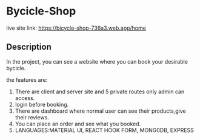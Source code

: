 # Bycicle-Shop

live site link: https://bicycle-shop-736a3.web.app/home

## Description

In the project, you can see a website where you can book your desirable bycicle.

the features are:

1. There are client and server site and 5 private routes only admin can access.
2. login before booking.
3. There are dashboard where normal user can see their products,give their reviews. 
4. You can place an order and see what you booked.
5. LANGUAGES:MATERIAL UI, REACT HOOK FORM, MONG0DB, EXPRESS
